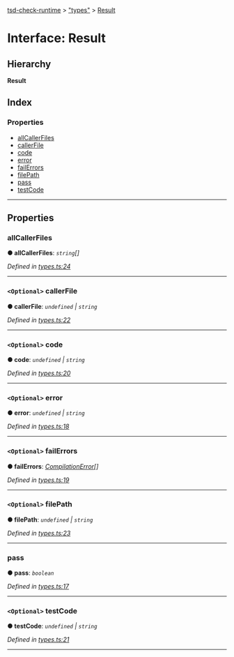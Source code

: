 [tsd-check-runtime](../README.md) > ["types"](../modules/_types_.md) > [Result](../interfaces/_types_.result.md)

# Interface: Result

## Hierarchy

**Result**

## Index

### Properties

* [allCallerFiles](_types_.result.md#allcallerfiles)
* [callerFile](_types_.result.md#callerfile)
* [code](_types_.result.md#code)
* [error](_types_.result.md#error)
* [failErrors](_types_.result.md#failerrors)
* [filePath](_types_.result.md#filepath)
* [pass](_types_.result.md#pass)
* [testCode](_types_.result.md#testcode)

---

## Properties

<a id="allcallerfiles"></a>

###  allCallerFiles

**● allCallerFiles**: *`string`[]*

*Defined in [types.ts:24](https://github.com/cancerberoSgx/tsd-check-runtime/blob/463b5ee/src/types.ts#L24)*

___
<a id="callerfile"></a>

### `<Optional>` callerFile

**● callerFile**: *`undefined` \| `string`*

*Defined in [types.ts:22](https://github.com/cancerberoSgx/tsd-check-runtime/blob/463b5ee/src/types.ts#L22)*

___
<a id="code"></a>

### `<Optional>` code

**● code**: *`undefined` \| `string`*

*Defined in [types.ts:20](https://github.com/cancerberoSgx/tsd-check-runtime/blob/463b5ee/src/types.ts#L20)*

___
<a id="error"></a>

### `<Optional>` error

**● error**: *`undefined` \| `string`*

*Defined in [types.ts:18](https://github.com/cancerberoSgx/tsd-check-runtime/blob/463b5ee/src/types.ts#L18)*

___
<a id="failerrors"></a>

### `<Optional>` failErrors

**● failErrors**: *[CompilationError](_types_.compilationerror.md)[]*

*Defined in [types.ts:19](https://github.com/cancerberoSgx/tsd-check-runtime/blob/463b5ee/src/types.ts#L19)*

___
<a id="filepath"></a>

### `<Optional>` filePath

**● filePath**: *`undefined` \| `string`*

*Defined in [types.ts:23](https://github.com/cancerberoSgx/tsd-check-runtime/blob/463b5ee/src/types.ts#L23)*

___
<a id="pass"></a>

###  pass

**● pass**: *`boolean`*

*Defined in [types.ts:17](https://github.com/cancerberoSgx/tsd-check-runtime/blob/463b5ee/src/types.ts#L17)*

___
<a id="testcode"></a>

### `<Optional>` testCode

**● testCode**: *`undefined` \| `string`*

*Defined in [types.ts:21](https://github.com/cancerberoSgx/tsd-check-runtime/blob/463b5ee/src/types.ts#L21)*

___

